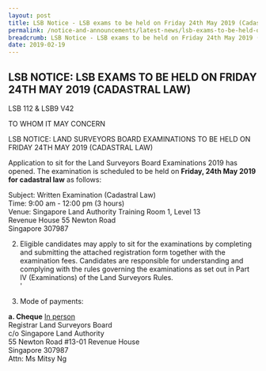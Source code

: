 ```yaml
---
layout: post
title: LSB Notice - LSB exams to be held on Friday 24th May 2019 (Cadastral Law)
permalink: /notice-and-announcements/latest-news/lsb-exams-to-be-held-on-friday-24th-may-2019-cadastral-law/
breadcrumb: LSB Notice - LSB exams to be held on Friday 24th May 2019 (Cadastral Law)
date: 2019-02-19
---
```


LSB NOTICE: LSB EXAMS TO BE HELD ON FRIDAY 24TH MAY 2019 (CADASTRAL LAW)
---

LSB 112 & LSB9 V42

TO WHOM IT MAY CONCERN
 
LSB NOTICE: LAND SURVEYORS BOARD EXAMINATIONS TO BE HELD ON FRIDAY 24TH MAY 2019 (CADASTRAL LAW)

Application to sit for the Land Surveyors Board Examinations 2019 has opened. The examination is scheduled to be held on **Friday, 24th May 2019 for cadastral law** as follows:<br>

Subject: Written Examination (Cadastral Law)<br>
Time: 9:00 am - 12:00 pm (3 hours)<br>
Venue: Singapore Land Authority Training Room 1, Level 13<br>
Revenue House 55 Newton Road<br>
Singapore 307987<br>

2. Eligible candidates may apply to sit for the examinations by completing and submitting the attached registration form together with the examination fees. Candidates are responsible for understanding and complying with the rules governing the examinations as set out in Part IV (Examinations) of the Land Surveyors Rules.<br>'

3. Mode of payments:<br>

**a. Cheque**
<u>In person</u><br>
Registrar Land Surveyors Board<br>
c/o Singapore Land Authority<br>
55 Newton Road #13-01 Revenue House<br>
Singapore 307987<br>
Attn: Ms Mitsy Ng<br>
